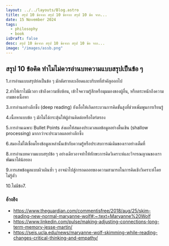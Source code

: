 ```yaml
---
layout: ../../layouts/Blog.astro
title: สรุป 10 ข้อจาก สรุป 10 ข้อจาก สรุป 10 ข้อ จาก...
date: 15 November 2024
tags:
  - philosophy
  - book
isDraft: false
desc: สรุป 10 ข้อจาก สรุป 10 ข้อจาก สรุป 10 ข้อ จาก...
image: "/images/assb.png"
---
```


## สรุป 10 ข้อคิด ทำไมไม่ควรอ่านบทความแบบสรุปเป็นข้อ ๆ

1.การอ่านแบบสรุปย่อเป็นข้อ ๆ มักตัดรายละเอียดและบริบทที่สำคัญออกไป

2.ทำให้เราไม่มีเวลา เข้าถึงความซับซ้อน, เข้าใจความรู้สึกหรือมุมมองของผู้อื่น, หรือตระหนักถึงความงามของเนื้อหา

3.การอ่านอย่างลึกซึ้ง (deep reading) ยังเอื้อให้เกิดกระบวนการคิดขั้นสูงที่ช่วยเพิ่มพูนการเรียนรู้

4.เนื้อหาแบบข้อ ๆ มักไม่ได้กระตุ้นให้ผู้อ่านคิดต่อหรือไตร่ตรอง

5.การอ่านเฉพาะ Bullet Points ส่งผลให้สมองประมวลผลข้อมูลอย่างตื้นเขิน (shallow processing) มากกว่าจะประมวลผลอย่างลึกซึ้ง

6.สมองไม่ได้เชื่อมโยงข้อมูลเหล่านั้นเข้ากับความรู้หรือประสบการณ์เดิมของเราอย่างเต็มที่

8.การอ่านบทความแบบสรุปข้อ ๆ อย่างเดียวอาจทำให้ทักษะการคิดวิเคราะห์และวิจารณญาณของเราพัฒนาได้น้อยลง

9.การเสพข้อมูลแบบผิวเผินซ้ำ ๆ อาจนำไปสู่การถดถอยของความสามารถในการคิดเชิงวิเคราะห์โดยไม่รู้ตัว

10.ไม่มีข้อ7.

### อ้างอิง

- https://www.theguardian.com/commentisfree/2018/aug/25/skim-reading-new-normal-maryanne-wolf#:~:text=Maryanne%20Wolf
- https://www.linkedin.com/pulse/making-adjusting-connections-long-term-memory-jesse-martin/
- https://seis.ucla.edu/news/maryanne-wolf-skimming-while-reading-changes-critical-thinking-and-empathy/
